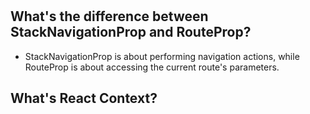 #











## What's the difference between StackNavigationProp and RouteProp?
- StackNavigationProp is about performing navigation actions, while RouteProp is about accessing the current route's parameters. 


## What's React Context?